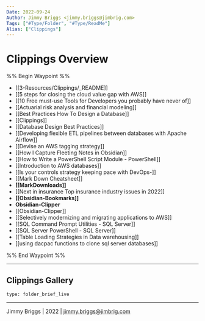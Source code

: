 ```yaml
---
Date: 2022-09-24
Author: Jimmy Briggs <jimmy.briggs@jimbrig.com>
Tags: ["#Type/Folder", "#Type/ReadMe"]
Alias: ["Clippings"]
---
```


# Clippings Overview

%% Begin Waypoint %%
- [[3-Resources/Clippings/_README]]
- [[5 steps for closing the cloud value gap with AWS]]
- [[10 Free must-use Tools for Developers you probably have never of]]
- [[Actuarial risk analysis and financial modeling]]
- [[Best Practices How To Design a Database]]
- [[Clippings]]
- [[Database Design Best Practices]]
- [[Developing flexible ETL pipelines between databases with Apache Airflow]]
- [[Devise an AWS tagging strategy]]
- [[How I Capture Fleeting Notes in Obsidian]]
- [[How to Write a PowerShell Script Module - PowerShell]]
- [[Introduction to AWS databases]]
- [[Is your controls strategy keeping pace with DevOps-]]
- [[Mark Down Cheatsheet]]
- **[[MarkDownloads]]**
- [[Next in insurance Top insurance industry issues in 2022]]
- **[[Obsidian-Bookmarks]]**
- **Obsidian-Clipper**
- [[Obsidian-Clipper]]
- [[Selectively modernizing and migrating applications to AWS]]
- [[SQL Command Prompt Utilities - SQL Server]]
- [[SQL Server PowerShell - SQL Server]]
- [[Table Loading Strategies in Data warehousing]]
- [[using dacpac functions to clone sql server databases]]

%% End Waypoint %%

***

## Clippings Gallery

 
```ccard
type: folder_brief_live
```
 

***

Jimmy Briggs | 2022 | <jimmy.briggs@jimbrig.com>



